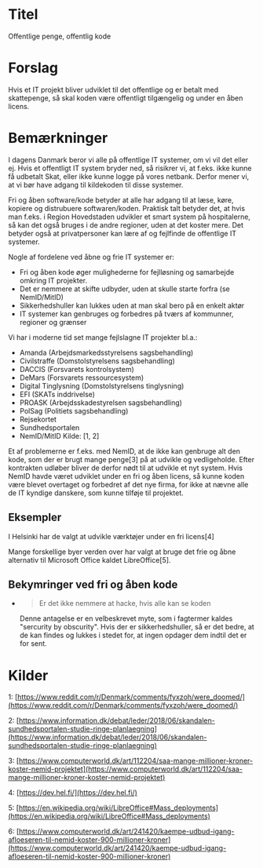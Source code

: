 # Titel

Offentlige penge, offentlig kode

# Forslag

Hvis et IT projekt bliver udviklet til det offentlige og er betalt med
skattepenge, så skal koden være offentligt tilgængelig og under en åben licens.

# Bemærkninger

I dagens Danmark beror vi alle på offentlige IT systemer, om vi vil det eller
ej. Hvis et offentligt IT system bryder ned, så risikrer vi, at f.eks. ikke
kunne få udbetalt Skat, eller ikke kunne logge på vores netbank. Derfor mener
vi, at vi bør have adgang til kildekoden til disse systemer.

Fri og åben software/kode betyder at alle har adgang til at læse, køre, kopiere
og distrubuere softwaren/koden. Praktisk talt betyder det, at hvis man f.eks. i
Region Hovedstaden udvikler et smart system på hospitalerne, så kan det også
bruges i de andre regioner, uden at det koster mere. Det betyder også at
privatpersoner kan lære af og fejlfinde de offentlige IT systemer.

Nogle af fordelene ved åbne og frie IT systemer er:
- Fri og åben kode øger mulighederne for fejlløsning og samarbejde omkring IT
  projekter.
- Det er nemmere at skifte udbyder, uden at skulle starte forfra (se
  NemID/MitID)
- Sikkerhedshuller kan lukkes uden at man skal bero på en enkelt aktør
- IT systemer kan genbruges og forbedres på tværs af kommunner, regioner og
  grænser

Vi har i moderne tid set mange fejlslagne IT projekter bl.a.:
- Amanda (Arbejdsmarkedsstyrelsens sagsbehandling)
- Civilstraffe (Domstolstyrelsens sagsbehandling)
- DACCIS (Forsvarets kontrolsystem)
- DeMars (Forsvarets ressourcesystem)
- Digital Tinglysning (Domstolstyrelsens tinglysning)
- EFI (SKATs inddrivelse)
- PROASK (Arbejdsskadestyrelsen sagsbehandling)
- PolSag (Politiets sagsbehandling)
- Rejsekortet
- Sundhedsportalen
- NemID/MitID
Kilde: [1, 2]

Et af problemerne er f.eks. med NemID, at de ikke kan genbruge alt den kode, som
der er brugt mange penge[3] på at udvikle og vedligeholde. Efter kontrakten
udløber bliver de derfor nødt til at udvikle et nyt system. Hvis NemID havde
været udviklet under en fri og åben licens, så kunne koden være blevet overtaget
og forbedret af det nye firma, for ikke at nævne alle de IT kyndige danskere,
som kunne tilføje til projektet.

## Eksempler

I Helsinki har de valgt at udvikle værktøjer under en fri licens[4]

Mange forskellige byer verden over har valgt at bruge det frie og åbne
alternativ til Microsoft Office kaldet LibreOffice[5].

## Bekymringer ved fri og åben kode

- > Er det ikke nemmere at hacke, hvis alle kan se koden

  Denne antagelse er en velbeskrevet myte, som i fagtermer kaldes "sercurity
  by obscurity". Hvis der er sikkerhedshuller, så er det bedre, at de kan
  findes og lukkes i stedet for, at ingen opdager dem indtil det er for sent.

# Kilder

1: [https://www.reddit.com/r/Denmark/comments/fyxzoh/were_doomed/](https://www.reddit.com/r/Denmark/comments/fyxzoh/were_doomed/)

2: [https://www.information.dk/debat/leder/2018/06/skandalen-sundhedsportalen-studie-ringe-planlaegning](https://www.information.dk/debat/leder/2018/06/skandalen-sundhedsportalen-studie-ringe-planlaegning)

3: [https://www.computerworld.dk/art/112204/saa-mange-millioner-kroner-koster-nemid-projektet](https://www.computerworld.dk/art/112204/saa-mange-millioner-kroner-koster-nemid-projektet)

4: [https://dev.hel.fi/](https://dev.hel.fi/)

5: [https://en.wikipedia.org/wiki/LibreOffice#Mass_deployments](https://en.wikipedia.org/wiki/LibreOffice#Mass_deployments)

6: [https://www.computerworld.dk/art/241420/kaempe-udbud-igang-afloeseren-til-nemid-koster-900-millioner-kroner](https://www.computerworld.dk/art/241420/kaempe-udbud-igang-afloeseren-til-nemid-koster-900-millioner-kroner)
